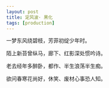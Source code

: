 ```yaml
---
layout: post
title: 定风波· 黑化
tags: [production]
---
```

一梦东风绕碧枝，芳菲初绽少年时。

陌上新苔曾纵马，廊下、红影深处惯吟诗。


老去经年多醉卧，都作、半生浪荡半生痴。

欲问春寒花尚好，休笑、废材心事恐人知。
